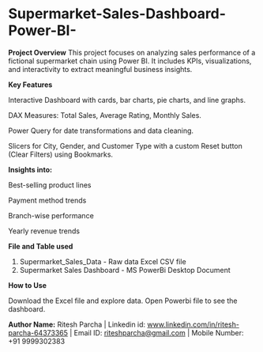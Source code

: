 # Supermarket-Sales-Dashboard-Power-BI-

**Project Overview**
This project focuses on analyzing sales performance of a fictional supermarket chain using Power BI. It includes KPIs, visualizations, and interactivity to extract meaningful business insights.

**Key Features**

Interactive Dashboard with cards, bar charts, pie charts, and line graphs.

DAX Measures: Total Sales, Average Rating, Monthly Sales.

Power Query for date transformations and data cleaning.

Slicers for City, Gender, and Customer Type with a custom Reset button (Clear Filters) using Bookmarks.

**Insights into:**

Best-selling product lines

Payment method trends

Branch-wise performance

Yearly revenue trends

**File and Table used**

1. Supermarket_Sales_Data - Raw data Excel CSV file
2. Supermarket Sales Dashboard - MS PowerBi Desktop Document

**How to Use**

Download the Excel file and explore data.
Open Powerbi file to see the dashboard. 

**Author Name:** Ritesh Parcha | Linkedin id: www.linkedin.com/in/ritesh-parcha-64373365 | Email ID: riteshparcha@gmail.com | Mobile Number: +91 9999302383
